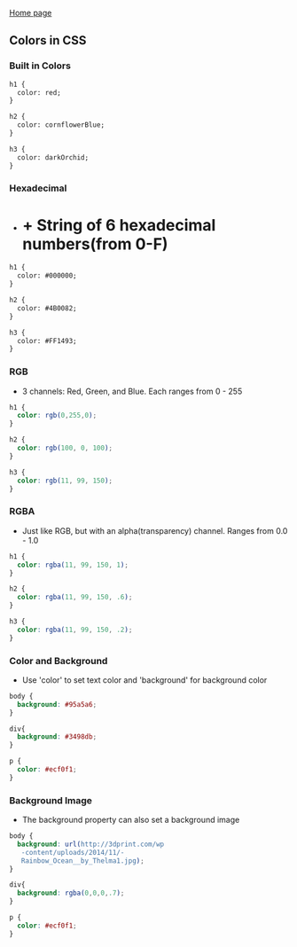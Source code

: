 [Home page](https://cfjalos.github.io/cfJalos.github.io-reading-notes-/)


## Colors in CSS ##

### Built in Colors ###

```html
h1 {
  color: red;
}

h2 {
  color: cornflowerBlue;
}

h3 {
  color: darkOrchid;
}
```
### Hexadecimal ###

* # + String of 6 hexadecimal numbers(from 0-F)

```html
h1 {
  color: #000000;
}

h2 {
  color: #4B0082;
}

h3 {
  color: #FF1493;
}
```

### RGB ###

* 3 channels: Red, Green, and Blue.  Each ranges from 0 - 255

```css
h1 {
  color: rgb(0,255,0);
}

h2 {
  color: rgb(100, 0, 100);
}

h3 {
  color: rgb(11, 99, 150);
}
```

### RGBA ###
* Just like RGB, but with an alpha(transparency) channel.  Ranges from 0.0 - 1.0

```css
h1 {
  color: rgba(11, 99, 150, 1);
}

h2 {
  color: rgba(11, 99, 150, .6);
}

h3 {
  color: rgba(11, 99, 150, .2);
}
```
### Color and Background ###

* Use 'color' to set text color and 'background' for background color

```css
body {
  background: #95a5a6;
}

div{
  background: #3498db;
}

p {
  color: #ecf0f1;
}
```
### Background Image ###
* The background property can also set a background image

```css
body {
  background: url(http://3dprint.com/wp
   -content/uploads/2014/11/-
   Rainbow_Ocean__by_Thelma1.jpg);
}

div{
  background: rgba(0,0,0,.7);
}

p {
  color: #ecf0f1;
}
```